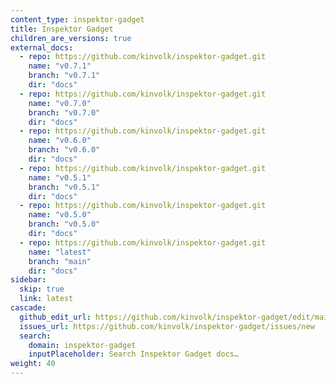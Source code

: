 ```yaml
---
content_type: inspektor-gadget
title: Inspektor Gadget
children_are_versions: true
external_docs:
  - repo: https://github.com/kinvolk/inspektor-gadget.git
    name: "v0.7.1"
    branch: "v0.7.1"
    dir: "docs"
  - repo: https://github.com/kinvolk/inspektor-gadget.git
    name: "v0.7.0"
    branch: "v0.7.0"
    dir: "docs"
  - repo: https://github.com/kinvolk/inspektor-gadget.git
    name: "v0.6.0"
    branch: "v0.6.0"
    dir: "docs"
  - repo: https://github.com/kinvolk/inspektor-gadget.git
    name: "v0.5.1"
    branch: "v0.5.1"
    dir: "docs"
  - repo: https://github.com/kinvolk/inspektor-gadget.git
    name: "v0.5.0"
    branch: "v0.5.0"
    dir: "docs"
  - repo: https://github.com/kinvolk/inspektor-gadget.git
    name: "latest"
    branch: "main"
    dir: "docs"
sidebar:
  skip: true
  link: latest
cascade:
  github_edit_url: https://github.com/kinvolk/inspektor-gadget/edit/main/docs
  issues_url: https://github.com/kinvolk/inspektor-gadget/issues/new
  search:
    domain: inspektor-gadget
    inputPlaceholder: Search Inspektor Gadget docs…
weight: 40
---
```

